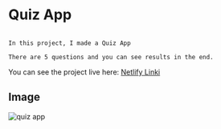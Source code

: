 # Quiz App

```

In this project, I made a Quiz App

There are 5 questions and you can see results in the end.

```
You can see the project live here: [Netlify Linki](https://quizapp-site.netlify.app)

## Image

![quiz app](https://user-images.githubusercontent.com/96295567/182370980-2ebdbbc6-b265-48b6-81c2-f20b731844bc.png)
